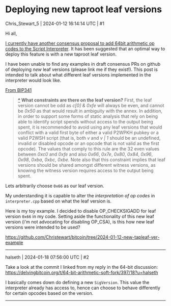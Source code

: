 # Deploying new taproot leaf versions

Chris_Stewart_5 | 2024-01-12 16:14:14 UTC | #1

Hi all,

[I currently have another consensus proposal to add 64bit arithmetic op codes to the Script Interpreter](https://delvingbitcoin.org/t/64-bit-arithmetic-soft-fork/397/18). It has been suggested that an optimal way to deploy this feature is with a new taproot leaf version. 

I have been unable to find any examples in draft consensus PRs on github of deploying _new_ leaf versions (please link me if they exist!). This post is intended to talk about what different leaf versions implemented in the interpreter would look like. 

[From BIP341](https://github.com/bitcoin/bips/blob/deae64bfd31f6938253c05392aa355bf6d7e7605/bip-0341.mediawiki#cite_note-7)

> **[^](https://github.com/bitcoin/bips/blob/deae64bfd31f6938253c05392aa355bf6d7e7605/bip-0341.mediawiki#cite_ref-7-0)** **What constraints are there on the leaf version?** First, the leaf version cannot be odd as *c[0] & 0xfe* will always be even, and cannot be *0x50* as that would result in ambiguity with the annex. In addition, in order to support some forms of static analysis that rely on being able to identify script spends without access to the output being spent, it is recommended to avoid using any leaf versions that would conflict with a valid first byte of either a valid P2WPKH pubkey or a valid P2WSH script (that is, both *v* and *v | 1* should be an undefined, invalid or disabled opcode or an opcode that is not valid as the first opcode). The values that comply to this rule are the 32 even values between *0xc0* and *0xfe* and also *0x66*, *0x7e*, *0x80*, *0x84*, *0x96*, *0x98*, *0xba*, *0xbc*, *0xbe*. Note also that this constraint implies that leaf versions should be shared amongst different witness versions, as knowing the witness version requires access to the output being spent.

Lets arbitrarily choose `0x66` as our leaf version.

My understanding it is capable to alter the _interpretation of op codes_ in `interpreter.cpp` based on what the leaf version is. 

Here is my toy example. I decided to disable OP_CHECKSIGADD for leaf version `0x66` in my code. Setting aside the functionality of this new leaf version (i'm not advocating for disabling OP_CSA), is this how new leaf versions were intended to be used?

https://github.com/Christewart/bitcoin/tree/2024-01-12-new-tapleaf-ver-example

-------------------------

halseth | 2024-01-18 07:56:00 UTC | #2

Take a look at the commit I linked from my reply in the 64-bit discussion: https://delvingbitcoin.org/t/64-bit-arithmetic-soft-fork/397/18?u=halseth

I basically comes down do defining a new `SigVersion`. This value the interpreter already has access to, hence can choose to behave differently for certain opcodes based on the version.

-------------------------


